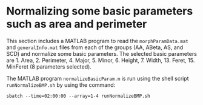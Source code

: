 # Normalizing some basic parameters such as area and perimeter

This section includes a MATLAB program to read the `morphParamData.mat` and `generalInfo.mat` files from each of the groups (AA, ABeta, AS, and SCD) and normalize some basic parameters. The selected basic parameters are 1. Area, 2. Perimeter, 4. Major, 5. Minor, 6. Height, 7. Width, 13. Feret, 15. MinFeret (8 parameters selected).

The MATLAB program `normalizeBasicParam.m` is run using the shell script `runNormalizeBMP.sh` by using the command: 
```
sbatch --time=02:00:00 --array=1-4 runNormalizeBMP.sh
```
